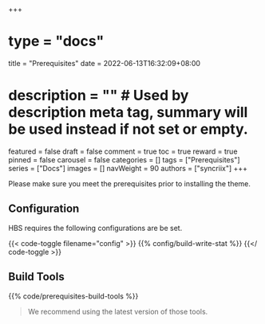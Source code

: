 +++
# type = "docs"
title = "Prerequisites"
date = 2022-06-13T16:32:09+08:00
# description = "" # Used by description meta tag, summary will be used instead if not set or empty.
featured = false
draft = false
comment = true
toc = true
reward = true
pinned = false
carousel = false
categories = []
tags = ["Prerequisites"]
series = ["Docs"]
images = []
navWeight = 90
authors = ["syncriix"]
+++

Please make sure you meet the prerequisites prior to installing the theme.

<!--more-->

## Configuration

HBS requires the following configurations are be set.

{{< code-toggle filename="config" >}}
{{% config/build-write-stat %}}
{{</ code-toggle >}}

## Build Tools

{{% code/prerequisites-build-tools %}}

> We recommend using the latest version of those tools.
